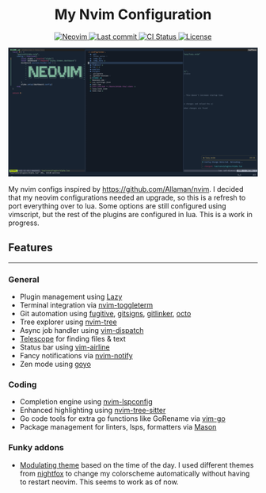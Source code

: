 <h1 align="center">My Nvim Configuration</h1>

<div align="center"><p>
    <a href="https://github.com/neovim/neovim">
      <img src="https://img.shields.io/badge/Neovim-0.8.0-blueviolet.svg?style=flat-square&logo=Neovim&color=90E59A&logoColor=white" alt="Neovim"/>
    </a>
    <a href="https://github.com/shydefoo/nvim/pulse">
      <img src="https://img.shields.io/github/last-commit/shydefoo/nvim" alt="Last commit"/>
    </a>
    <a href="https://github.com/shydefoo/nvim/actions/workflows/ci.yaml">
      <img src="https://github.com/shydefoo/nvim/actions/workflows/ci.yaml/badge.svg" alt="CI Status"/>
    </a>
    <a href="https://github.com/shydefoo/nvim/blob/main/LICENSE">
      <img src="https://img.shields.io/github/license/shydefoo/nvim?style=flat-square&logo=MIT&label=License" alt="License"/>
    </a>
</p>
</div>

![image](./docs/neovim_alpha.png)

My nvim configs inspired by https://github.com/Allaman/nvim. I decided that my neovim configurations needed an upgrade, so this is a refresh to port everything over to lua.
Some options are still configured using vimscript, but the rest of the plugins are configured in lua. This is a work in progress.

## Features
---
### General
* Plugin management using [Lazy](https://github.com/LazyVim/LazyVim)
* Terminal integration via [nvim-toggleterm](https://github.com/akinsho/toggleterm.nvim)
* Git automation using [fugitive](https://github.com/tpope/vim-fugitive), [gitsigns](https://github.com/lewis6991/gitsigns.nvim), [gitlinker](https://github.com/ruifm/gitlinker.nvim), [octo](https://github.com/pwntester/octo.nvim)
* Tree explorer using [nvim-tree](https://github.com/nvim-tree/nvim-tree.lua)
* Async job handler using [vim-dispatch](https://github.com/tpope/vim-dispatch)
* [Telescope](https://github.com/nvim-telescope/telescope.nvim) for finding files & text
* Status bar using [vim-airline](https://github.com/vim-airline/vim-airline)
* Fancy notifications via [nvim-notify](https://github.com/rcarriga/nvim-notify)
* Zen mode using [goyo](https://github.com/junegunn/goyo.vim)

### Coding
* Completion engine using [nvim-lspconfig](./lua/core/plugins/lsp.lua)
* Enhanced highlighting using [nvim-tree-sitter](https://github.com/nvim-treesitter/nvim-treesitter)
* Go code tools for extra go functions like GoRename via [vim-go](https://github.com/fatih/vim-go)
* Package management for linters, lsps, formatters via [Mason](https://github.com/williamboman/mason.nvim#installation)


### Funky addons
* [Modulating theme](https://github.com/shydefoo/nvim/blob/735b01876f34ecb505be7add247dca43825f4e82/lua/core/plugins/themes/modulating.lua#L1) based on the time of the day. I used different themes from [nightfox](https://github.com/EdenEast/nightfox.nvim) to change my colorscheme automatically without having to restart neovim. This seems to work as of now.
